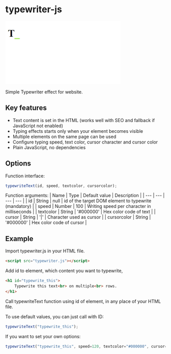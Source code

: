 # typewriter-js

![](typewriter-js-preview.gif)

Simple Typewriter effect for website.

## Key features

-   Text content is set in the HTML (works well with SEO and fallback if JavaScript not enabled)
-   Typing effects starts only when your element becomes visible
-   Multiple elements on the same page can be used
-   Configure typing speed, text color, cursor character and cursor color
-   Plain JavaScript, no dependencies

## Options

Function interface:
```js
typewriteText(id, speed, textcolor, cursorcolor);
```

Function arguments:
| Name | Type | Default value | Description |
| --- | --- | --- | --- |
| id | String | null | id of the target DOM element to typewrite (mandatory) |
| speed | Number | 100 | Writing speed per character in milliseconds |
| textcolor | String | '#000000' | Hex color code of text |
| cursor | String | '\|' | Character used as cursor |
| cursorcolor | String | '#000000' | Hex color code of cursor |


## Example

Import typewriter.js in your HTML file.

```html
<script src="typewriter.js"></script>
```

Add id to element, which content you want to typewrite, 

```html
<h1 id="typewrite_this">
    Typewrite this text<br> on multiple<br> rows.
</h1>
```

Call typewriteText function using id of element, in any place of your HTML file.

To use default values, you can just call with ID:

```js
typewriteText("typewrite_this");
```

If you want to set your own options:

```js
typewriteText("typewrite_this", speed=120, textcolor="#000000", cursor="_", cursorcolor="#7eed00");
```
